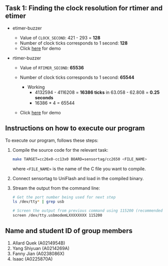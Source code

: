 ## Task 1: Finding the clock resolution for rtimer and etimer

- etimer-buzzer
  - Value of `CLOCK_SECOND`: 421 - 293 = **128**
  - Number of clock ticks corresponds to 1 second: **128**
  - Click [here](https://drive.google.com/file/d/11j7SHN_nraLahzcmc7qq0qjMfPiCuRtp/view?usp=sharing) for demo
- rtimer-buzzer

  - Value of `RTIMER_SECOND`: **65536**
  - Number of clock ticks corresponds to 1 second: **65544**

    - Working
      - 4132594 - 4116208 = **16386 ticks** in 63.058 - 62.808 = **0.25 seconds**
      - 16386 \* 4 = 65544

  - Click [here](https://drive.google.com/file/d/16VtcWkAAA-wgrLYRcDcUefBu6yV0Ftz3/view?usp=sharing) for demo

## Instructions on how to execute our program

To execute our program, follows these steps:

1. Compile the source code for the relevant task:
   ```bash
   make TARGET=cc26x0-cc13x0 BOARD=sensortag/cc2650 <FILE_NAME>
   ```
   where `<FILE_NAME>` is the name of the C file you want to compile.
2. Connect sensortag to UniFlash and load in the compiled binary.
3. Stream the output from the command line:

   ```bash
   # Get the port number being used for next step
   ls /dev/tty* | grep usb

   # Screen the output from previous command using 115200 (recommended) baud rate
   screen /dev/tty.usbmodemLXXXXXXXX 115200
   ```

## Name and student ID of group members

1. Allard Quek (A0214954B)
2. Yang Shiyuan (A0214269A)
3. Fanny Jian (A0238086X)
4. Isaac (A0225870A)
